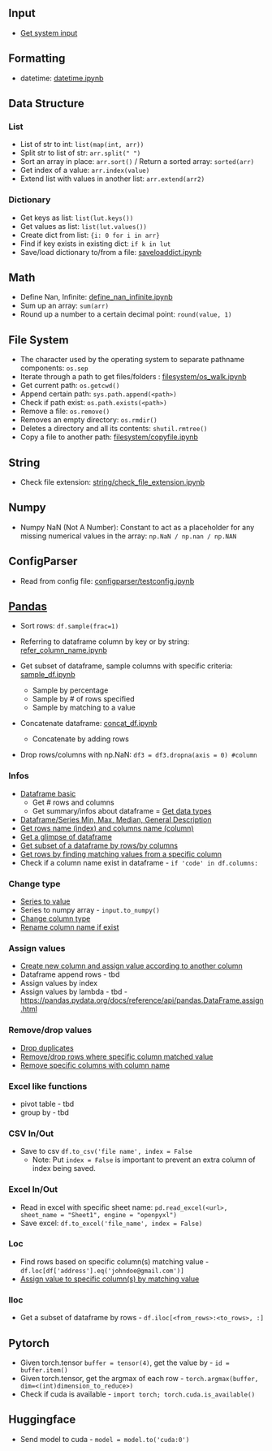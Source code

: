 ## Input

- [Get system input](input/sysinput.py)

## Formatting
- datetime:  [datetime.ipynb](formatting/datetime.ipynb)

## Data Structure 

### List 
- List of str to int: ```list(map(int, arr))```
- Split str to list of str: ```arr.split(" ")```
- Sort an array in place: ```arr.sort()``` / Return a sorted array: ```sorted(arr)```
- Get index of a value: ```arr.index(value)```
- Extend list with values in another list: ```arr.extend(arr2)```

### Dictionary
- Get keys as list: ```list(lut.keys())```
- Get values as list: ```list(lut.values())```
- Create dict from list: ```{i: 0 for i in arr}```
- Find if key exists in existing dict: ```if k in lut```
- Save/load dictionary to/from a file: [saveloaddict.ipynb](dictionary/saveloaddict.ipynb)

## Math
- Define Nan, Infinite: [define_nan_infinite.ipynb](math/define_nan_infinite.ipynb)
- Sum up an array: ```sum(arr)```
- Round up a number to a certain decimal point: ```round(value, 1)``` 

## File System
- The character used by the operating system to separate pathname components: ```os.sep```
- Iterate through a path to get files/folders : [filesystem/os_walk.ipynb](filesystem/os_walk.ipynb)
- Get current path: ```os.getcwd()```
- Append certain path: ```sys.path.append(<path>)```
- Check if path exist: ```os.path.exists(<path>)```
- Remove a file: ```os.remove()```
- Removes an empty directory: ```os.rmdir()```
- Deletes a directory and all its contents: ```shutil.rmtree()```
- Copy a file to another path: [filesystem/copyfile.ipynb](filesystem/copyfile.ipynb)

## String
- Check file extension: [string/check_file_extension.ipynb](string/check_file_extension.ipynb)

## Numpy
- Numpy NaN (Not A Number): Constant to act as a placeholder for any missing numerical values in the array: ```np.NaN / np.nan / np.NAN```

## ConfigParser
- Read from config file: [configparser/testconfig.ipynb](configparser/testconfig.ipynb)

## [Pandas](https://pandas.pydata.org/docs/reference/)

- Sort rows: ```df.sample(frac=1)```
- Referring to dataframe column by key or by string: [refer_column_name.ipynb](pandas/refer_column_name.ipynb)

- Get subset of dataframe, sample columns with specific criteria: [sample_df.ipynb](pandas/sample_df.ipynb)
    - Sample by percentage
    - Sample by # of rows specified
    - Sample by matching to a value
- Concatenate dataframe: [concat_df.ipynb](pandas/concat_df.ipynb)
    - Concatenate by adding rows
- Drop rows/columns with np.NaN: ```df3 = df3.dropna(axis = 0) #column```

### Infos
- [Dataframe basic](pandas/info_basic.ipynb)
    - Get # rows and columns
    - Get summary/infos about dataframe
= [Get data types](pandas/column_types.ipynb)
- [Dataframe/Series Min, Max, Median, General Description](pandas/series_min_max.ipynb)
- [Get rows name (index) and columns name (column)](pandas/info_rows_columns.ipynb)
- [Get a glimpse of dataframe](pandas/info_glimpse.ipynb)
- [Get subset of a dataframe by rows/by columns](pandas/df_subset.ipynb)
- [Get rows by finding matching values from a specific column](pandas/df_find_rows.ipynb)
- Check if a column name exist in dataframe - ```if 'code' in df.columns:```

### Change type
- [Series to value](pandas/series_to_values.ipynb)
- Series to numpy array - ```input.to_numpy()```
- [Change column type](pandas/change_column_type.ipynb)
- [Rename column name if exist](pandas/rename_column.ipynb)

### Assign values
- [Create new column and assign value according to another column](pandas/assign_column.ipynb)
- Dataframe append rows - tbd
- Assign values by index
- Assign values by lambda - tbd - https://pandas.pydata.org/docs/reference/api/pandas.DataFrame.assign.html

### Remove/drop values
- [Drop duplicates](pandas/drop_duplicate.ipynb)
- [Remove/drop rows where specific column matched value](pandas/remove_with_matching_value.ipynb)
- [Remove specific columns with column name](pandas/remove_column.ipynb)

### Excel like functions
- pivot table - tbd
- group by - tbd

### CSV In/Out
- Save to csv ```df.to_csv('file name', index = False```
    - Note: Put ```index = False``` is important to prevent an extra column of index being saved.

### Excel In/Out
- Read in excel with specific sheet name: ```pd.read_excel(<url>, sheet_name = "Sheet1", engine = "openpyxl")```
- Save excel: ```df.to_excel('file_name', index = False) ```

### Loc
- Find rows based on specific column(s) matching value - ```df.loc[df['address'].eq('johndoe@gmail.com')]```
- [Assign value to specific column(s) by matching value](pandas/df_assign_col_values.ipynb)

### Iloc 
- Get a subset of dataframe by rows - ```df.iloc[<from_rows>:<to_rows>, :]```


## Pytorch
- Given torch.tensor ```buffer = tensor(4)```, get the value by - ```id = buffer.item()```
- Given torch.tensor, get the argmax of each row - ```torch.argmax(buffer, dim=<(int)dimension_to_reduce>)```
- Check if cuda is available - ```import torch; torch.cuda.is_available()``` 


## Huggingface

- Send model to cuda - ```model = model.to('cuda:0')```

